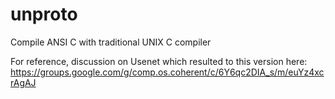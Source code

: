 # unproto
Compile ANSI C with traditional UNIX C compiler

For reference, discussion on Usenet which resulted to this version here:
https://groups.google.com/g/comp.os.coherent/c/6Y6qc2DIA_s/m/euYz4xcrAgAJ
